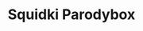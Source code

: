 ---
slug: squidki-parodybox
title: Squidki Parodybox
description: "Squidki Parodybox is an exciting online game. Play for free directly in your browser!"
icon: /images/new_mods/Sprunki Parodybox.png
url: https://wowtbc.net/sprunkin/parodybox/index.html
previewImage: /images/new_mods/Sprunki Parodybox.png
type: new mods

# SEO配置
seo:
  title: "Squidki Parodybox - Play Free Online Game | Fun Browser Games"
  description: "Squidki Parodybox - Play this fun online game for free in your browser. No download required!"
  ogImage: "/images/new_mods/Sprunki Parodybox.png"
  keywords: "squidki-parodybox, online game, browser game, free game, new mods game, play online"

videoUrls:
  - https://www.youtube.com/embed/example1
  - https://www.youtube.com/embed/example2

whyPlay:
  title: "Why Play Squidki Parodybox?"
  items:
    - "Immersive Gameplay: Squidki Parodybox offers an engaging and immersive gaming experience that will keep you entertained for hours"
    - "Challenging Levels: Test your skills with increasingly difficult challenges and obstacles"
    - "Beautiful Graphics: Enjoy stunning visuals and smooth animations that bring the game world to life"
    - "Regular Updates: New content and features are added regularly to keep the game fresh and exciting"
    - "Free to Play: Experience all the fun without spending a penny"
    - "Community Features: Connect with other players, share strategies, and compete for high scores"
    - "Cross-Platform: Play on any device with a web browser, no downloads required"

features:
  title: "Key Features of Squidki Parodybox"
  image: "/images/new_mods/Sprunki Parodybox.png"
  items:
    - "Intuitive Controls: Easy to learn controls make Squidki Parodybox accessible for players of all skill levels"
    - "Multiple Game Modes: Enjoy various gameplay options that provide different challenges and experiences"
    - "Character Customization: Personalize your gaming experience with unique characters and items"
    - "Achievement System: Complete special tasks to earn rewards and recognition"
    - "Leaderboards: Compete with players worldwide and see who can achieve the highest scores"

characteristics:
  title: "Game Characteristics"
  image: "/images/new_mods/Sprunki Parodybox.png"
  items:
    - "Genre: New mods game with elements of strategy and skill"
    - "Difficulty: Suitable for both casual gamers and those seeking a challenge"
    - "Play Time: Quick sessions or extended gameplay, depending on your preference"
    - "Art Style: Vibrant and engaging visuals that enhance the gaming experience"
    - "Sound Design: Immersive audio that complements the gameplay perfectly"

info: "Squidki Parodybox is an exciting online game that offers players a unique and engaging gaming experience. With its intuitive controls, stunning visuals, and challenging gameplay, Squidki Parodybox provides hours of entertainment for players of all ages and skill levels. Whether you're looking for a quick gaming session during a break or an extended play session, Squidki Parodybox delivers an immersive experience that will keep you coming back for more. The game features multiple levels of increasing difficulty, ensuring that players are constantly challenged as they progress. With regular updates adding new content and features, Squidki Parodybox remains fresh and exciting, providing endless entertainment options for its growing community of players."

howToPlayIntro: "Welcome to Squidki Parodybox! This guide will walk you through the basics and help you master the game. Whether you're a beginner or looking to improve your skills, these tips and instructions will enhance your gaming experience."

howToPlaySteps:
  - title: "Getting Started"
    description: "Begin your Squidki Parodybox adventure by familiarizing yourself with the controls. Use your keyboard or mouse to navigate through the game interface. The tutorial will guide you through the basic mechanics and help you understand the objectives."
  - title: "Understanding the Objectives"
    description: "In Squidki Parodybox, your main goal is to progress through levels by completing specific objectives. Each level presents unique challenges that require different strategies and approaches."
  - title: "Mastering the Controls"
    description: "Practice using the controls to improve your precision and reaction time. Squidki Parodybox requires quick reflexes and strategic thinking to overcome obstacles and defeat opponents."
  - title: "Utilizing Power-ups"
    description: "Collect power-ups throughout the game to enhance your abilities and overcome difficult challenges. Each power-up offers unique advantages that can be crucial for success."
  - title: "Developing Strategies"
    description: "As you progress in Squidki Parodybox, develop effective strategies for different scenarios. Analyze patterns, anticipate challenges, and adapt your approach to maximize your performance."

faq:
  title: "Frequently Asked Questions about Squidki Parodybox"
  items:
    - question: "Is Squidki Parodybox free to play?"
      answer: "Yes, Squidki Parodybox is completely free to play directly in your web browser. No downloads or purchases are required to enjoy the full game experience."
    - question: "Can I play Squidki Parodybox on mobile devices?"
      answer: "Yes, Squidki Parodybox is optimized for both desktop and mobile play. You can enjoy the game on any device with a web browser and internet connection."
    - question: "Are there any in-game purchases?"
      answer: "While Squidki Parodybox is free to play, there may be optional in-game purchases available for cosmetic items or additional features that don't affect core gameplay."
    - question: "How often is Squidki Parodybox updated?"
      answer: "The developers regularly update Squidki Parodybox with new content, features, and improvements based on player feedback and game performance."
    - question: "Can I play Squidki Parodybox offline?"
      answer: "Currently, Squidki Parodybox requires an internet connection to play as it's a browser-based online game."
    - question: "Is Squidki Parodybox suitable for children?"
      answer: "Yes, Squidki Parodybox is designed to be family-friendly and suitable for players of all ages."
    - question: "How do I report bugs or issues?"
      answer: "If you encounter any problems while playing Squidki Parodybox, you can report them through the game's support page or contact the developers directly through their website."
    - question: "Still Have Questions?"
      answer: "If you have additional questions about Squidki Parodybox that aren't covered in this FAQ, please visit our support center or contact our customer service team for assistance."
---